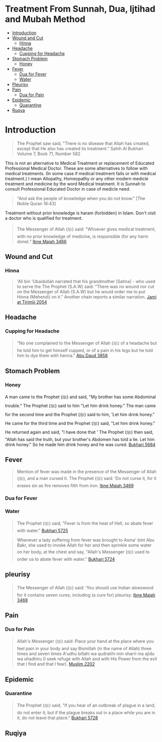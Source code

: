 <h1>Treatment From Sunnah, Dua, Ijtihad and Mubah Method</h1>

- [Introduction](#introduction)
- [Wound and Cut](#wound-and-cut)
  - [Hinna](#hinna)
- [Headache](#headache)
  - [Cupping for Headache](#cupping-for-headache)
- [Stomach Problem](#stomach-problem)
  - [Honey](#honey)
- [Fever](#fever)
  - [Dua for Fever](#dua-for-fever)
  - [Water](#water)
- [Pleurisy](#pleurisy)
- [Pain](#pain)
  - [Dua for Pain](#dua-for-pain)
- [Epidemic](#epidemic)
  - [Quarantine](#quarantine)
- [Ruqya](#ruqya)

# Introduction

> The Prophet saw said, "There is no disease that Allah has created, except that He also has created its treatment."  Sahih Al Bukhari Volume 7, Book 71, Number 582     

This is not an alternative to Medical Treatment or replacement of Educated Professional Medical Doctor. 
These are some alternatives to follow with medical treatments. (In some case if medical treatment fails or with medical treatment.) 
I mean Allopathy, Homeopathy or any other modern medicle treatment and medicine by the word Medical treatment.
It is Sunnah to consult Professional Educated Doctor in case of medicle need.

> "And ask the people of knowledge when you do not know." [The Noble Quran 16:43]

Treatment without prior knowledge is haram (forbidden) in Islam. Don't visit a doctor who is qualified for treatment. 

> The Messenger of Allah (ﷺ) said: "Whoever gives medical treatment, with no prior knowledge of medicine, is responsible (for any harm done)." [Ibne Majah 3466](https://sunnah.com/ibnmajah:3466)

## Wound and Cut

### Hinna

> 'Ali bin 'Ubaidullah narrated that his grandmother [Salma] - who used to serve the The Prophet (S.A.W) said:
"There was no wound nor cut on the Messenger of Allah (S.A.W) but he would order me to put Hinna (Mehendi) on it." Another chain reports a similar narration. [Jami at Tirimiji 2054](https://sunnah.com/tirmidhi:2054) 

## Headache

### Cupping for Headache

> "No one complained to the Messenger of Allah (ﷺ) of a headache but he told him to get himself cupped, or of a pain in his legs but he told him to dye them with henna." [Abu Daud 3858](https://sunnah.com/abudawud:3858)

## Stomach Problem 

### Honey

A man came to the Prophet (ﷺ) and said, "My brother has some Abdominal trouble." The Prophet (ﷺ) said to him "Let him drink honey." The man came for the second time and the Prophet (ﷺ) said to him, 'Let him drink honey." He came for the third time and the Prophet (ﷺ) said, "Let him drink honey." He returned again and said, "I have done that ' The Prophet (ﷺ) then said, "Allah has said the truth, but your brother's Abdomen has told a lie. Let him drink honey." So he made him drink honey and he was cured. [Bukhari 5684](https://sunnah.com/bukhari:5684)

## Fever 
> Mention of fever was made in the presence of the Messenger of Allah (ﷺ), and a man cursed it. The Prophet (ﷺ) said: ‘Do not curse it, for it erases sin as fire removes filth from iron. [Ibne Majah 3469](https://sunnah.com/ibnmajah:3469)

### Dua for Fever

### Water

> The Prophet (ﷺ) said, "Fever is from the heat of Hell, so abate fever with water." [Bukhari 5725](https://sunnah.com/bukhari:5725)
 
> Whenever a lady suffering from fever was brought to Asma' bint Abu Bakr, she used to invoke Allah for her and then sprinkle some water on her body, at the chest and say, "Allah's Messenger (ﷺ) used to order us to abate fever with water." [Bukhari 5724](https://sunnah.com/bukhari:5724)

## pleurisy

> The Messenger of Allah (ﷺ) said: ‘You should use Indian aloeswood for it contains seven cures, including (a cure for) pleurisy. [Ibne Majah 3468](https://sunnah.com/ibnmajah:3468)

## Pain 

### Dua for Pain

> Allah's Messenger (ﷺ) said: Place your hand at the place where you feel pain in your body and say Bismillah (in the name of Allah) three times and seven times A'udhu billahi wa qudratihi min sharri ma ajidu wa uhadhiru (I seek refuge with Allah and with His Power from the evil that I find and that I fear). [Muslim 2202](https://sunnah.com/muslim:2202)

## Epidemic

### Quarantine 

> The Prophet (ﷺ) said, "If you hear of an outbreak of plague in a land, do not enter it; but if the plague breaks out in a place while you are in it, do not leave that place." [Bukhari 5728](https://sunnah.com/bukhari:5728)

## Ruqiya




